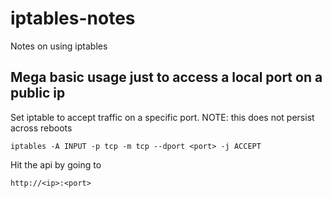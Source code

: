 # iptables-notes
Notes on using iptables

## Mega basic usage just to access a local port on a public ip
Set iptable to accept traffic on a specific port. NOTE: this does not persist across reboots
```
iptables -A INPUT -p tcp -m tcp --dport <port> -j ACCEPT
```
Hit the api by going to 
```
http://<ip>:<port>
```
